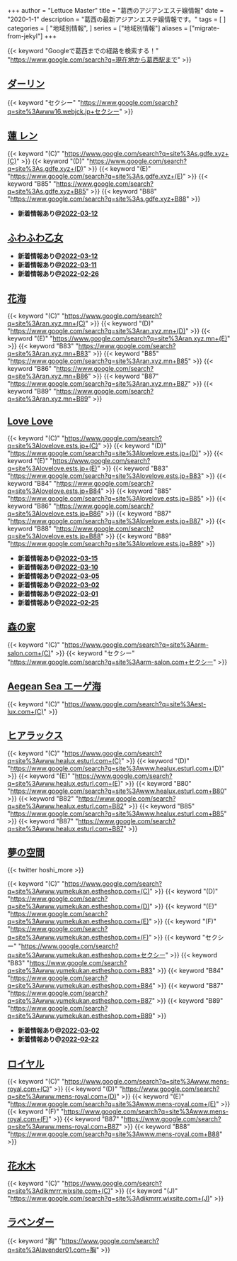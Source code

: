 +++
author = "Lettuce Master"
title = "葛西のアジアンエステ嬢情報"
date = "2020-1-1"
description = "葛西の最新アジアンエステ嬢情報です。"
tags = [
]
categories = [
    "地域別情報",
]
series = ["地域別情報"]
aliases = ["migrate-from-jekyl"]
+++

{{< keyword "Googleで葛西までの経路を検索する！" "https://www.google.com/search?q=現在地から葛西駅まで" >}}

## [ダーリン](http://www16.webjck.jp/)
{{< keyword "セクシー" "https://www.google.com/search?q=site%3Awww16.webjck.jp+セクシー" >}} 

## [蓮 レン](http://s.gdfe.xyz/)
{{< keyword "(C)" "https://www.google.com/search?q=site%3As.gdfe.xyz+(C)" >}} {{< keyword "(D)" "https://www.google.com/search?q=site%3As.gdfe.xyz+(D)" >}} {{< keyword "(E)" "https://www.google.com/search?q=site%3As.gdfe.xyz+(E)" >}} {{< keyword "B85" "https://www.google.com/search?q=site%3As.gdfe.xyz+B85" >}} {{< keyword "B88" "https://www.google.com/search?q=site%3As.gdfe.xyz+B88" >}} 

- **新着情報あり@[2022-03-12](/post/2022-03-12)**
## [ふわふわ乙女](http://es-neko.xyz/)


- **新着情報あり@[2022-03-12](/post/2022-03-12)**
- **新着情報あり@[2022-03-11](/post/2022-03-11)**
- **新着情報あり@[2022-02-26](/post/2022-02-26)**
## [花海](http://ran.xyz.mn/)
{{< keyword "(C)" "https://www.google.com/search?q=site%3Aran.xyz.mn+(C)" >}} {{< keyword "(D)" "https://www.google.com/search?q=site%3Aran.xyz.mn+(D)" >}} {{< keyword "(E)" "https://www.google.com/search?q=site%3Aran.xyz.mn+(E)" >}} {{< keyword "B83" "https://www.google.com/search?q=site%3Aran.xyz.mn+B83" >}} {{< keyword "B85" "https://www.google.com/search?q=site%3Aran.xyz.mn+B85" >}} {{< keyword "B86" "https://www.google.com/search?q=site%3Aran.xyz.mn+B86" >}} {{< keyword "B87" "https://www.google.com/search?q=site%3Aran.xyz.mn+B87" >}} {{< keyword "B89" "https://www.google.com/search?q=site%3Aran.xyz.mn+B89" >}} 

## [Love Love](https://lovelove.ests.jp/)
{{< keyword "(C)" "https://www.google.com/search?q=site%3Alovelove.ests.jp+(C)" >}} {{< keyword "(D)" "https://www.google.com/search?q=site%3Alovelove.ests.jp+(D)" >}} {{< keyword "(E)" "https://www.google.com/search?q=site%3Alovelove.ests.jp+(E)" >}} {{< keyword "B83" "https://www.google.com/search?q=site%3Alovelove.ests.jp+B83" >}} {{< keyword "B84" "https://www.google.com/search?q=site%3Alovelove.ests.jp+B84" >}} {{< keyword "B85" "https://www.google.com/search?q=site%3Alovelove.ests.jp+B85" >}} {{< keyword "B86" "https://www.google.com/search?q=site%3Alovelove.ests.jp+B86" >}} {{< keyword "B87" "https://www.google.com/search?q=site%3Alovelove.ests.jp+B87" >}} {{< keyword "B88" "https://www.google.com/search?q=site%3Alovelove.ests.jp+B88" >}} {{< keyword "B89" "https://www.google.com/search?q=site%3Alovelove.ests.jp+B89" >}} 

- **新着情報あり@[2022-03-15](/post/2022-03-15)**
- **新着情報あり@[2022-03-10](/post/2022-03-10)**
- **新着情報あり@[2022-03-05](/post/2022-03-05)**
- **新着情報あり@[2022-03-02](/post/2022-03-02)**
- **新着情報あり@[2022-03-01](/post/2022-03-01)**
- **新着情報あり@[2022-02-25](/post/2022-02-25)**
## [森の家](http://arm-salon.com/)
{{< keyword "(C)" "https://www.google.com/search?q=site%3Aarm-salon.com+(C)" >}} {{< keyword "セクシー" "https://www.google.com/search?q=site%3Aarm-salon.com+セクシー" >}} 

## [Aegean Sea エーゲ海](http://est-lux.com/)
{{< keyword "(C)" "https://www.google.com/search?q=site%3Aest-lux.com+(C)" >}} 

## [ヒアラックス](http://www.healux.esturl.com/)
{{< keyword "(C)" "https://www.google.com/search?q=site%3Awww.healux.esturl.com+(C)" >}} {{< keyword "(D)" "https://www.google.com/search?q=site%3Awww.healux.esturl.com+(D)" >}} {{< keyword "(E)" "https://www.google.com/search?q=site%3Awww.healux.esturl.com+(E)" >}} {{< keyword "B80" "https://www.google.com/search?q=site%3Awww.healux.esturl.com+B80" >}} {{< keyword "B82" "https://www.google.com/search?q=site%3Awww.healux.esturl.com+B82" >}} {{< keyword "B85" "https://www.google.com/search?q=site%3Awww.healux.esturl.com+B85" >}} {{< keyword "B87" "https://www.google.com/search?q=site%3Awww.healux.esturl.com+B87" >}} 

## [夢の空間](http://www.yumekukan.estheshop.com/)


{{< twitter hoshi_more >}}

{{< keyword "(C)" "https://www.google.com/search?q=site%3Awww.yumekukan.estheshop.com+(C)" >}} {{< keyword "(D)" "https://www.google.com/search?q=site%3Awww.yumekukan.estheshop.com+(D)" >}} {{< keyword "(E)" "https://www.google.com/search?q=site%3Awww.yumekukan.estheshop.com+(E)" >}} {{< keyword "(F)" "https://www.google.com/search?q=site%3Awww.yumekukan.estheshop.com+(F)" >}} {{< keyword "セクシー" "https://www.google.com/search?q=site%3Awww.yumekukan.estheshop.com+セクシー" >}} {{< keyword "B83" "https://www.google.com/search?q=site%3Awww.yumekukan.estheshop.com+B83" >}} {{< keyword "B84" "https://www.google.com/search?q=site%3Awww.yumekukan.estheshop.com+B84" >}} {{< keyword "B87" "https://www.google.com/search?q=site%3Awww.yumekukan.estheshop.com+B87" >}} {{< keyword "B89" "https://www.google.com/search?q=site%3Awww.yumekukan.estheshop.com+B89" >}} 

- **新着情報あり@[2022-03-02](/post/2022-03-02)**
- **新着情報あり@[2022-02-22](/post/2022-02-22)**
## [ロイヤル](http://www.mens-royal.com/)
{{< keyword "(C)" "https://www.google.com/search?q=site%3Awww.mens-royal.com+(C)" >}} {{< keyword "(D)" "https://www.google.com/search?q=site%3Awww.mens-royal.com+(D)" >}} {{< keyword "(E)" "https://www.google.com/search?q=site%3Awww.mens-royal.com+(E)" >}} {{< keyword "(F)" "https://www.google.com/search?q=site%3Awww.mens-royal.com+(F)" >}} {{< keyword "B87" "https://www.google.com/search?q=site%3Awww.mens-royal.com+B87" >}} {{< keyword "B88" "https://www.google.com/search?q=site%3Awww.mens-royal.com+B88" >}} 

## [花水木](https://dikmrrr.wixsite.com/hanakimizu)
{{< keyword "(C)" "https://www.google.com/search?q=site%3Adikmrrr.wixsite.com+(C)" >}} {{< keyword "(J)" "https://www.google.com/search?q=site%3Adikmrrr.wixsite.com+(J)" >}} 

## [ラベンダー](http://lavender01.com/)
{{< keyword "胸" "https://www.google.com/search?q=site%3Alavender01.com+胸" >}} 

